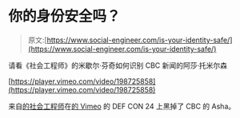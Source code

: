 # 你的身份安全吗？

> 原文:[https://www.social-engineer.com/is-your-identity-safe/](https://www.social-engineer.com/is-your-identity-safe/)

请看《社会工程师》的米歇尔·芬奇如何识别 CBC 新闻的阿莎·托米尔森

[https://player.vimeo.com/video/198725858](https://player.vimeo.com/video/198725858)

来自[的社会工程师](https://vimeo.com/user17562367)在[的 Vimeo](https://vimeo.com) 的 DEF CON 24 上黑掉了 CBC 的 Asha。